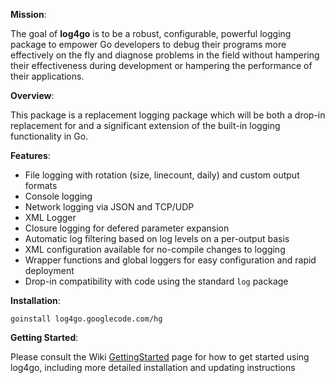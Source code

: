 **Mission**:

The goal of **log4go** is to be a robust, configurable, powerful logging package to empower Go developers to debug their programs more effectively on the fly and diagnose problems in the field without hampering their effectiveness during development or hampering the performance of their applications.

**Overview**:

This package is a replacement logging package which will be both a drop-in replacement for and a significant extension of the built-in logging functionality in Go.

**Features**:
  * File logging with rotation (size, linecount, daily) and custom output formats
  * Console logging
  * Network logging via JSON and TCP/UDP
  * XML Logger
  * Closure logging for defered parameter expansion
  * Automatic log filtering based on log levels on a per-output basis
  * XML configuration available for no-compile changes to logging
  * Wrapper functions and global loggers for easy configuration and rapid deployment
  * Drop-in compatibility with code using the standard `log` package

**Installation**:
```
goinstall log4go.googlecode.com/hg
```

**Getting Started**:

Please consult the Wiki [GettingStarted](GettingStarted.md) page for how to get started using log4go, including more detailed installation and updating instructions